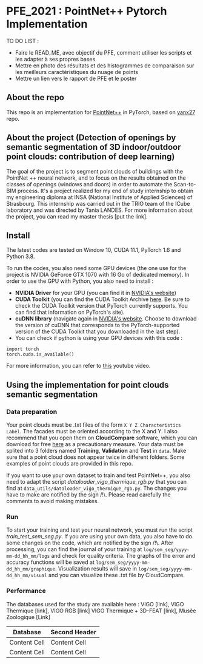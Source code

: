 # PFE_2021 : PointNet++ Pytorch Implementation  

TO DO LIST : 

- Faire le READ_ME, avec objectif du PFE, comment utiliser les scripts et les adapter à ses propres bases
- Mettre en photo des résultats et des histogrammes de comparaison sur les meilleurs caractéristiques du nuage de points
- Mettre un lien vers le rapport de PFE et le poster 

## About the repo

This repo is an implementation for [PointNet++](https://proceedings.neurips.cc/paper/2017/file/d8bf84be3800d12f74d8b05e9b89836f-Paper.pdf) in PyTorch, based on [yanx27](https://github.com/yanx27/Pointnet_Pointnet2_pytorch) repo. 

## About the project (Detection of openings by semantic segmentation of 3D indoor/outdoor point clouds: contribution of deep learning)

The goal of the project is to segment point clouds of buildings with the PointNet ++ neural network, and to focus on the results obtained on the classes of openings (windows and doors) in order to automate the Scan-to-BIM process. It's a project realized for my end of study internship to obtain my engineering diploma at INSA (National Institute of Applied Sciences) of Strasbourg. This internship was carried out in the TRIO team of the ICube laboratory and was directed by Tania LANDES. For more information about the project, you can read my master thesis [put the link].


## Install 

The latest codes are tested on Window 10, CUDA 11.1, PyTorch 1.6 and Python 3.8. 

To run the codes, you also need some GPU devices (the one use for the project is NVIDIA GeForce GTX 1070 with 16 Go of dedicated memory). In order to use the GPU with Python, you also need to install : 
- **NVIDIA Driver** for your GPU (you can find it in [NVIDIA's website](https://www.nvidia.com/Download/index.aspx?lang=en-us))
- **CUDA Toolkit** (you can find the CUDA Toolkit Archive [here](https://developer.nvidia.com/cuda-toolkit-archive). Be sure to check the CUDA Toolkit version that PyTorch currently supports. You can find that information on PyTorch's site).
- **cuDNN library** (navigate again in [NVIDIA's website](https://developer.nvidia.com/cudnn). Choose to download the version of cuDNN that corresponds to the PyTorch-supported version of the CUDA Toolkit that you downloaded in the last step).
- You can check if python is using your GPU devices with this code : 
```
import torch
torch.cuda.is_available()
```
For more information, you can refer to [this](https://www.youtube.com/watch?v=IubEtS2JAiY&t=766s) youtube video.

## Using the implementation for point clouds semantic segmentation

### Data preparation 

Your point clouds must be .txt files of the form ```X Y Z Characteristics Label```. The facades must be oriented according to the X and Y. I also recommend that you open them on **CloudCompare** software, which you can download for free [here](http://www.danielgm.net/cc/release/) as a precautionary measure. Your data must be splited into 3 folders named **Training**, **Validation** and **Test** in ```data```. Make sure that a point cloud does not appear twice in different folders. Some examples of point clouds are provided in this repo. 

If you want to use your own dataset to train and test PointNet++, you also need to adapt the script *dataloader_vigo_thermique_rgb.py* that you can find at ```data_utils/dataloader_vigo_thermique_rgb.py```. The changes you have to make are notified by the sign /!\\. Please read carefully the comments to avoid making mistakes.

### Run 

To start your training and test your neural network, you must run the script *train_test_sem_seg.py*. If you are using your own data, you also have to do some changes on the code, which are notified by the sign /!\\. After processing, you can find the journal of your training at ```log/sem_seg/yyyy-mm-dd_hh_mm/logs``` and check for quality criteria. The graphs of the error and accuracy functions will be saved at ```log/sem_seg/yyyy-mm-dd_hh_mm/graphique```. Visualization results will save in ```log/sem_seg/yyyy-mm-dd_hh_mm/visual```  and you can visualize these .txt file by CloudCompare.

### Performance

The databases used for the study are available here : VIGO [link], VIGO Thermique [link], VIGO RGB [link] VIGO Thermique + 3D-FEAT [link], Musée Zoologique [Link]

| Database  | Second Header |
| ------------- | ------------- |
| Content Cell  | Content Cell  |
| Content Cell  | Content Cell  |


